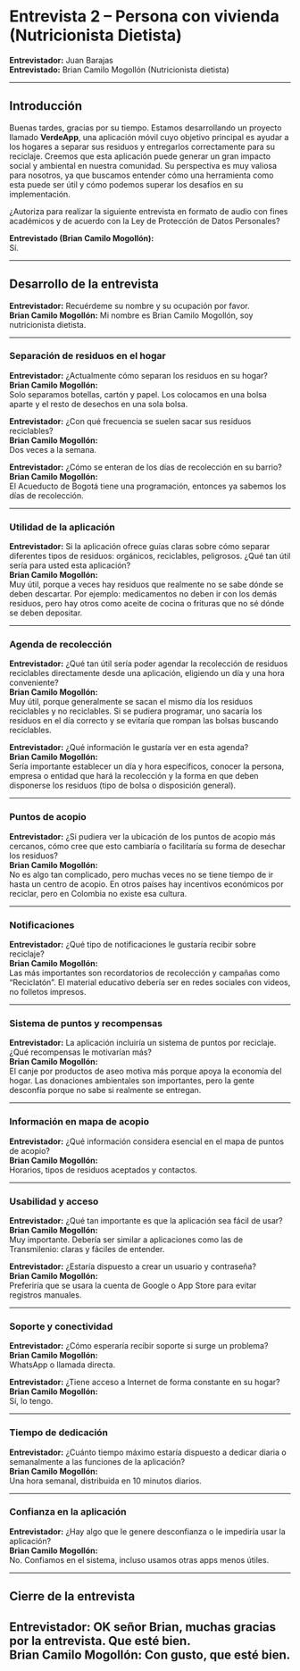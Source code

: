 # Entrevista 2 – Persona con vivienda (Nutricionista Dietista)  

**Entrevistador:** Juan Barajas  
**Entrevistado:** Brian Camilo Mogollón (Nutricionista dietista)  

---

## Introducción  
Buenas tardes, gracias por su tiempo. Estamos desarrollando un proyecto llamado **VerdeApp**, una aplicación móvil cuyo objetivo principal es ayudar a los hogares a separar sus residuos y entregarlos correctamente para su reciclaje. Creemos que esta aplicación puede generar un gran impacto social y ambiental en nuestra comunidad. Su perspectiva es muy valiosa para nosotros, ya que buscamos entender cómo una herramienta como esta puede ser útil y cómo podemos superar los desafíos en su implementación.  

¿Autoriza para realizar la siguiente entrevista en formato de audio con fines académicos y de acuerdo con la Ley de Protección de Datos Personales?  

**Entrevistado (Brian Camilo Mogollón):**  
Sí.  

---

## Desarrollo de la entrevista  

**Entrevistador:** Recuérdeme su nombre y su ocupación por favor.  
**Brian Camilo Mogollón:** Mi nombre es Brian Camilo Mogollón, soy nutricionista dietista.  

---

### Separación de residuos en el hogar  
**Entrevistador:** ¿Actualmente cómo separan los residuos en su hogar?  
**Brian Camilo Mogollón:**  
Solo separamos botellas, cartón y papel. Los colocamos en una bolsa aparte y el resto de desechos en una sola bolsa.  

**Entrevistador:** ¿Con qué frecuencia se suelen sacar sus residuos reciclables?  
**Brian Camilo Mogollón:**  
Dos veces a la semana.  

**Entrevistador:** ¿Cómo se enteran de los días de recolección en su barrio?  
**Brian Camilo Mogollón:**  
El Acueducto de Bogotá tiene una programación, entonces ya sabemos los días de recolección.  

---

### Utilidad de la aplicación  
**Entrevistador:** Si la aplicación ofrece guías claras sobre cómo separar diferentes tipos de residuos: orgánicos, reciclables, peligrosos. ¿Qué tan útil sería para usted esta aplicación?  
**Brian Camilo Mogollón:**  
Muy útil, porque a veces hay residuos que realmente no se sabe dónde se deben descartar. Por ejemplo: medicamentos no deben ir con los demás residuos, pero hay otros como aceite de cocina o frituras que no sé dónde se deben depositar.  

---

### Agenda de recolección  
**Entrevistador:** ¿Qué tan útil sería poder agendar la recolección de residuos reciclables directamente desde una aplicación, eligiendo un día y una hora conveniente?  
**Brian Camilo Mogollón:**  
Muy útil, porque generalmente se sacan el mismo día los residuos reciclables y no reciclables. Si se pudiera programar, uno sacaría los residuos en el día correcto y se evitaría que rompan las bolsas buscando reciclables.  

**Entrevistador:** ¿Qué información le gustaría ver en esta agenda?  
**Brian Camilo Mogollón:**  
Sería importante establecer un día y hora específicos, conocer la persona, empresa o entidad que hará la recolección y la forma en que deben disponerse los residuos (tipo de bolsa o disposición general).  

---

### Puntos de acopio  
**Entrevistador:** ¿Si pudiera ver la ubicación de los puntos de acopio más cercanos, cómo cree que esto cambiaría o facilitaría su forma de desechar los residuos?  
**Brian Camilo Mogollón:**  
No es algo tan complicado, pero muchas veces no se tiene tiempo de ir hasta un centro de acopio. En otros países hay incentivos económicos por reciclar, pero en Colombia no existe esa cultura.  

---

### Notificaciones  
**Entrevistador:** ¿Qué tipo de notificaciones le gustaría recibir sobre reciclaje?  
**Brian Camilo Mogollón:**  
Las más importantes son recordatorios de recolección y campañas como “Reciclatón”. El material educativo debería ser en redes sociales con videos, no folletos impresos.  

---

### Sistema de puntos y recompensas  
**Entrevistador:** La aplicación incluiría un sistema de puntos por reciclaje. ¿Qué recompensas le motivarían más?  
**Brian Camilo Mogollón:**  
El canje por productos de aseo motiva más porque apoya la economía del hogar. Las donaciones ambientales son importantes, pero la gente desconfía porque no sabe si realmente se entregan.  

---

### Información en mapa de acopio  
**Entrevistador:** ¿Qué información considera esencial en el mapa de puntos de acopio?  
**Brian Camilo Mogollón:**  
Horarios, tipos de residuos aceptados y contactos.  

---

### Usabilidad y acceso  
**Entrevistador:** ¿Qué tan importante es que la aplicación sea fácil de usar?  
**Brian Camilo Mogollón:**  
Muy importante. Debería ser similar a aplicaciones como las de Transmilenio: claras y fáciles de entender.  

**Entrevistador:** ¿Estaría dispuesto a crear un usuario y contraseña?  
**Brian Camilo Mogollón:**  
Preferiría que se usara la cuenta de Google o App Store para evitar registros manuales.  

---

### Soporte y conectividad  
**Entrevistador:** ¿Cómo esperaría recibir soporte si surge un problema?  
**Brian Camilo Mogollón:**  
WhatsApp o llamada directa.  

**Entrevistador:** ¿Tiene acceso a Internet de forma constante en su hogar?  
**Brian Camilo Mogollón:**  
Sí, lo tengo.  

---

### Tiempo de dedicación  
**Entrevistador:** ¿Cuánto tiempo máximo estaría dispuesto a dedicar diaria o semanalmente a las funciones de la aplicación?  
**Brian Camilo Mogollón:**  
Una hora semanal, distribuida en 10 minutos diarios.  

---

### Confianza en la aplicación  
**Entrevistador:** ¿Hay algo que le genere desconfianza o le impediría usar la aplicación?  
**Brian Camilo Mogollón:**  
No. Confiamos en el sistema, incluso usamos otras apps menos útiles.  

---

## Cierre de la entrevista  
**Entrevistador:** OK señor Brian, muchas gracias por la entrevista. Que esté bien.  
**Brian Camilo Mogollón:** Con gusto, que esté bien.  
----